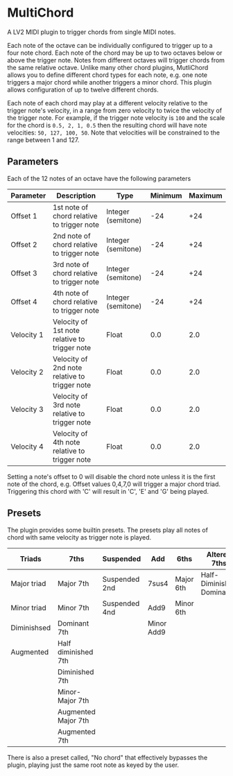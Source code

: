 # MultiChord

A LV2 MIDI plugin to trigger chords from single MIDI notes.

Each note of the octave can be individually configured to trigger up to a four note chord. Each note of the chord may be up to two octaves below or above the trigger note. Notes from different octaves will trigger chords from the same relative octave. Unlike many other chord plugins, MutliChord allows you to define different chord types for each note, e.g. one note triggers a major chord while another triggers a minor chord. This plugin allows configuration of up to twelve different chords.

Each note of each chord may play at a different velocity relative to the trigger note's velocity, in a range from zero velocity to twice the velocity of the trigger note. For example, if the trigger note velocity is `100` and the scale for the chord is `0.5, 2, 1, 0.5` then the resulting chord will have note velocities: `50, 127, 100, 50`. Note that velocities will be constrained to the range between 1 and 127.

## Parameters

Each of the 12 notes of an octave have the following parameters

Parameter | Description | Type | Minimum | Maximum
--------- | ----------- | ---- | ------- | -------
Offset 1 | 1st note of chord relative to trigger note | Integer (semitone) | -24 | +24
Offset 2 | 2nd note of chord relative to trigger note | Integer (semitone) | -24 | +24
Offset 3 | 3rd note of chord relative to trigger note | Integer (semitone) | -24 | +24
Offset 4 | 4th note of chord relative to trigger note | Integer (semitone) | -24 | +24
Velocity 1 | Velocity of 1st note relative to trigger note | Float | 0.0 | 2.0
Velocity 2 | Velocity of 2nd note relative to trigger note | Float | 0.0 | 2.0
Velocity 3 | Velocity of 3rd note relative to trigger note | Float | 0.0 | 2.0
Velocity 4 | Velocity of 4th note relative to trigger note | Float | 0.0 | 2.0

Setting a note's offset to 0 will disable the chord note unless it is the first note of the chord, e.g. Offset values 0,4,7,0 will trigger a major chord triad. Triggering this chord with 'C' will result in 'C', 'E' and 'G' being played.

## Presets

The plugin provides some builtin presets. The presets play all notes of chord with same velocity as trigger note is played.

|Triads|7ths|Suspended|Add|6ths|Altered 7ths|
|-|-|-|-|-|-|
|Major triad|Major 7th|Suspended 2nd|7sus4|Major 6th|Half-Diminished Dominant
|Minor triad|Minor 7th|Suspended 4nd|Add9|Minor 6th||
|Diminishsed|Dominant 7th||Minor Add9|||
|Augmented|Half diminished 7th||||
||Diminished 7th||||
||Minor-Major 7th||||
||Augmented Major 7th||||
||Augmented 7th||||

There is also a preset called, "No chord" that effectively bypasses the plugin, playing just the same root note as keyed by the user.
